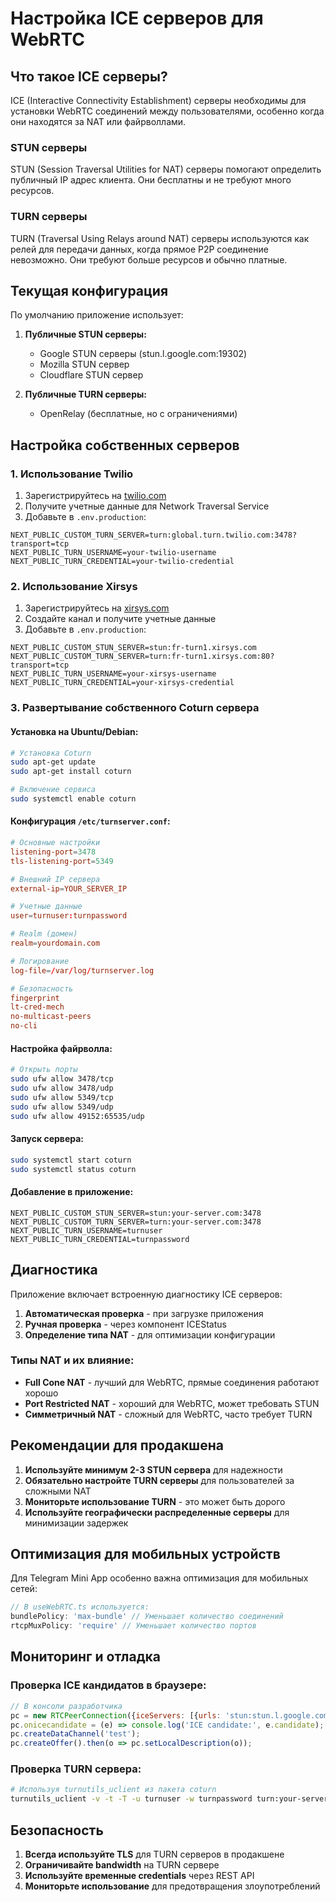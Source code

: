# Настройка ICE серверов для WebRTC

## Что такое ICE серверы?

ICE (Interactive Connectivity Establishment) серверы необходимы для установки WebRTC соединений между пользователями, особенно когда они находятся за NAT или файрволлами.

### STUN серверы
STUN (Session Traversal Utilities for NAT) серверы помогают определить публичный IP адрес клиента. Они бесплатны и не требуют много ресурсов.

### TURN серверы
TURN (Traversal Using Relays around NAT) серверы используются как релей для передачи данных, когда прямое P2P соединение невозможно. Они требуют больше ресурсов и обычно платные.

## Текущая конфигурация

По умолчанию приложение использует:

1. **Публичные STUN серверы:**
   - Google STUN серверы (stun.l.google.com:19302)
   - Mozilla STUN сервер
   - Cloudflare STUN сервер

2. **Публичные TURN серверы:**
   - OpenRelay (бесплатные, но с ограничениями)

## Настройка собственных серверов

### 1. Использование Twilio

1. Зарегистрируйтесь на [twilio.com](https://www.twilio.com)
2. Получите учетные данные для Network Traversal Service
3. Добавьте в `.env.production`:

```env
NEXT_PUBLIC_CUSTOM_TURN_SERVER=turn:global.turn.twilio.com:3478?transport=tcp
NEXT_PUBLIC_TURN_USERNAME=your-twilio-username
NEXT_PUBLIC_TURN_CREDENTIAL=your-twilio-credential
```

### 2. Использование Xirsys

1. Зарегистрируйтесь на [xirsys.com](https://xirsys.com)
2. Создайте канал и получите учетные данные
3. Добавьте в `.env.production`:

```env
NEXT_PUBLIC_CUSTOM_STUN_SERVER=stun:fr-turn1.xirsys.com
NEXT_PUBLIC_CUSTOM_TURN_SERVER=turn:fr-turn1.xirsys.com:80?transport=tcp
NEXT_PUBLIC_TURN_USERNAME=your-xirsys-username
NEXT_PUBLIC_TURN_CREDENTIAL=your-xirsys-credential
```

### 3. Развертывание собственного Coturn сервера

#### Установка на Ubuntu/Debian:

```bash
# Установка Coturn
sudo apt-get update
sudo apt-get install coturn

# Включение сервиса
sudo systemctl enable coturn
```

#### Конфигурация `/etc/turnserver.conf`:

```conf
# Основные настройки
listening-port=3478
tls-listening-port=5349

# Внешний IP сервера
external-ip=YOUR_SERVER_IP

# Учетные данные
user=turnuser:turnpassword

# Realm (домен)
realm=yourdomain.com

# Логирование
log-file=/var/log/turnserver.log

# Безопасность
fingerprint
lt-cred-mech
no-multicast-peers
no-cli
```

#### Настройка файрволла:

```bash
# Открыть порты
sudo ufw allow 3478/tcp
sudo ufw allow 3478/udp
sudo ufw allow 5349/tcp
sudo ufw allow 5349/udp
sudo ufw allow 49152:65535/udp
```

#### Запуск сервера:

```bash
sudo systemctl start coturn
sudo systemctl status coturn
```

#### Добавление в приложение:

```env
NEXT_PUBLIC_CUSTOM_STUN_SERVER=stun:your-server.com:3478
NEXT_PUBLIC_CUSTOM_TURN_SERVER=turn:your-server.com:3478
NEXT_PUBLIC_TURN_USERNAME=turnuser
NEXT_PUBLIC_TURN_CREDENTIAL=turnpassword
```

## Диагностика

Приложение включает встроенную диагностику ICE серверов:

1. **Автоматическая проверка** - при загрузке приложения
2. **Ручная проверка** - через компонент ICEStatus
3. **Определение типа NAT** - для оптимизации конфигурации

### Типы NAT и их влияние:

- **Full Cone NAT** - лучший для WebRTC, прямые соединения работают хорошо
- **Port Restricted NAT** - хороший для WebRTC, может требовать STUN
- **Симметричный NAT** - сложный для WebRTC, часто требует TURN

## Рекомендации для продакшена

1. **Используйте минимум 2-3 STUN сервера** для надежности
2. **Обязательно настройте TURN серверы** для пользователей за сложными NAT
3. **Мониторьте использование TURN** - это может быть дорого
4. **Используйте географически распределенные серверы** для минимизации задержек

## Оптимизация для мобильных устройств

Для Telegram Mini App особенно важна оптимизация для мобильных сетей:

```typescript
// В useWebRTC.ts используется:
bundlePolicy: 'max-bundle' // Уменьшает количество соединений
rtcpMuxPolicy: 'require' // Уменьшает количество портов
```

## Мониторинг и отладка

### Проверка ICE кандидатов в браузере:

```javascript
// В консоли разработчика
pc = new RTCPeerConnection({iceServers: [{urls: 'stun:stun.l.google.com:19302'}]});
pc.onicecandidate = (e) => console.log('ICE candidate:', e.candidate);
pc.createDataChannel('test');
pc.createOffer().then(o => pc.setLocalDescription(o));
```

### Проверка TURN сервера:

```bash
# Используя turnutils_uclient из пакета coturn
turnutils_uclient -v -t -T -u turnuser -w turnpassword turn:your-server.com:3478
```

## Безопасность

1. **Всегда используйте TLS** для TURN серверов в продакшене
2. **Ограничивайте bandwidth** на TURN сервере
3. **Используйте временные credentials** через REST API
4. **Мониторьте использование** для предотвращения злоупотреблений